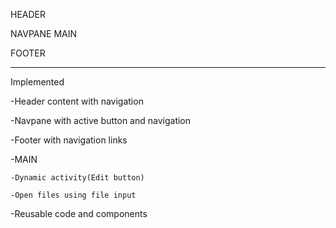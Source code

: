 
HEADER

NAVPANE MAIN

FOOTER

---------------------------------------------------------

Implemented

-Header content with navigation

-Navpane with active button and navigation

-Footer with navigation links

-MAIN

    -Dynamic activity(Edit button)
  
    -Open files using file input

-Reusable code and components
